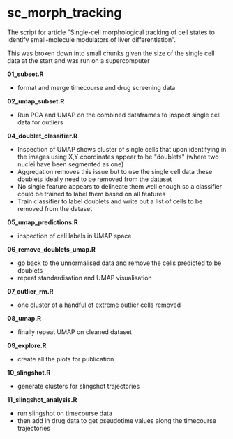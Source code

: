 # sc_morph_tracking
The script for article "Single-cell morphological tracking of cell states to identify small-molecule modulators of liver differentiation".

This was broken down into small chunks given the size of the single cell data at the start and was run on a supercomputer

**01_subset.R**
- format and merge timecourse and drug screening data

**02_umap_subset.R**
- Run PCA and UMAP on the combined dataframes to inspect single cell data for outliers

**04_doublet_classifier.R**
- Inspection of UMAP shows cluster of single cells that upon identifying in the images using X,Y coordinates appear to be "doublets" (where two nuclei have been segmented as one)
- Aggregation removes this issue but to use the single cell data these doublets ideally need to be removed from the dataset
- No single feature appears to delineate them well enough so a classifier could be trained to label them based on all features
- Train classifier to label doublets and write out a list of cells to be removed from the dataset

**05_umap_predictions.R**
- inspection of cell labels in UMAP space

**06_remove_doublets_umap.R**
- go back to the unnormalised data and remove the cells predicted to be doublets
- repeat standardisation and UMAP visualisation

**07_outlier_rm.R**
- one cluster of a handful of extreme outlier cells removed

**08_umap.R**
- finally repeat UMAP on cleaned dataset

**09_explore.R**
- create all the plots for publication

**10_slingshot.R**
- generate clusters for slingshot trajectories

**11_slingshot_analysis.R**
- run slingshot on timecourse data
- then add in drug data to get pseudotime values along the timecourse trajectories


